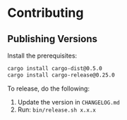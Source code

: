 # Contributing

## Publishing Versions

Install the prerequisites:

```bash
cargo install cargo-dist@0.5.0
cargo install cargo-release@0.25.0
```

To release, do the following:

1. Update the version in `CHANGELOG.md`
2. Run: `bin/release.sh x.x.x`

